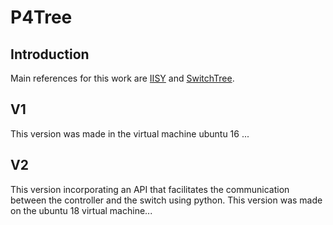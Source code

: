 # P4Tree
## Introduction
Main references for this work are [IISY](https://github.com/cucl-srg/IIsy) and [SwitchTree](https://www.researchgate.net/publication/344827700_SwitchTree_In-network_Computing_and_Traffic_Analyses_with_Random_Forests).

## V1

This version was made in the virtual machine ubuntu 16 ...

## V2

This version incorporating an API that facilitates the communication between the controller and the switch using python. This version was made on the ubuntu 18 virtual machine...
